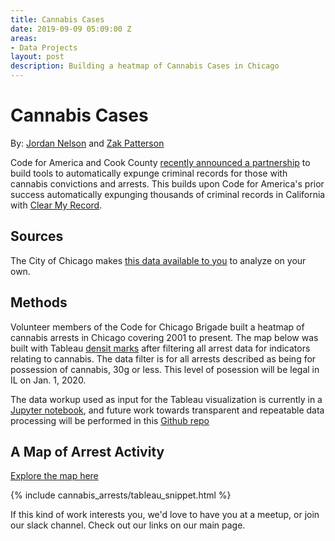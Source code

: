 ```yaml
---
title: Cannabis Cases
date: 2019-09-09 05:09:00 Z
areas:
- Data Projects
layout: post
description: Building a heatmap of Cannabis Cases in Chicago
---
```


# Cannabis Cases
By: [Jordan Nelson](https://github.com/monadnoc) and [Zak Patterson](https://github.com/zakpatterson)

Code for America and Cook County [recently announced a partnership](https://abc7chicago.com/kim-foxx-announces-code-for-america-partnership-to-expunge-marijuana-convictions/5495661/) to build tools to automatically expunge criminal records for those with cannabis convictions and arrests. This builds upon Code for America's prior success automatically expunging thousands of criminal records in California with [Clear My Record](https://www.codeforamerica.org/programs/clear-my-record).

## Sources

The City of Chicago makes [this data available to you](https://data.cityofchicago.org/Public-Safety/Crimes-2001-to-present/ijzp-q8t2/data) to analyze on your own.

## Methods 
Volunteer members of the Code for Chicago Brigade built a heatmap of cannabis arrests in Chicago covering 2001 to present. The map below was built with Tableau [densit marks](https://www.tableau.com/about/blog/2018/11/density-mark-type-brings-new-kind-heatmap-tableau-98488) after filtering all arrest data for indicators relating to cannabis. The data filter is for all arrests described as being for possession of cannabis, 30g or less. This level of posession will be legal in IL on Jan. 1, 2020. 

The data workup used as input for the Tableau visualization is currently in a [Jupyter notebook](https://github.com/monadnoc/IL_cannabis_expungement/blob/master/Chi_cannabis_expungement/notebooks/chicago_arrest_data.ipynb), and future work towards transparent and repeatable data processing will be performed in this [Github repo](https://github.com/monadnoc/IL_cannabis_expungement)  

## A Map of Arrest Activity

[Explore the map here](https://public.tableau.com/views/ChicagoMapofArrestssince2001forPossessionofCannabis30gorLess/Sheet1?:embed=y&:display_count=yes&publish=yes&:origin=viz_share_link)

{% include cannabis_arrests/tableau_snippet.html %}

If this kind of work interests you, we'd love to have you at a meetup, or join our slack channel. Check out our links on our main page.

